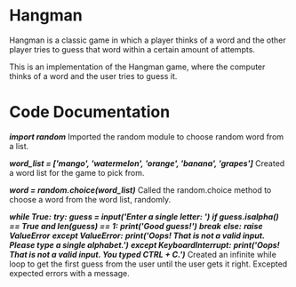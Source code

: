 # Hangman
Hangman is a classic game in which a player thinks of a word and the other player tries to guess that word within a certain amount of attempts.

This is an implementation of the Hangman game, where the computer thinks of a word and the user tries to guess it. 

# Code Documentation

***import random***
Imported the random module to choose random word from a list.

***word_list = ['mango', 'watermelon', 'orange', 'banana', 'grapes']***
Created a word list for the game to pick from.

***word = random.choice(word_list)***
Called the random.choice method to choose a word from the word list, randomly.

***while True:***
    ***try:***
        ***guess = input('Enter a single letter: ')***
        ***if guess.isalpha() == True and len(guess) == 1:***
            ***print('Good guess!')***
            ***break***
        ***else:***
            ***raise ValueError***
    ***except ValueError:***
        ***print('Oops! That is not a valid input. Please type a single alphabet.')***
    ***except KeyboardInterrupt:***
        ***print('Oops! That is not a valid input. You typed CTRL + C.')***
Created an infinite while loop to get the first guess from the user until the user gets it right. Excepted expected errors with a message.




